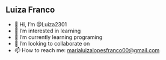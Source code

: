 ## Luiza Franco 
- 👋 Hi, I’m @Luiza2301
- 👀 I’m interested in learning
- 🌱 I’m currently learning programing
- 💞️ I’m looking to collaborate on 
- 📫 How to reach me: marialuizalopesfranco00@gmail.com

<!---
Luiza2301/Luiza2301 is a ✨ special ✨ repository because its `README.md` (this file) appears on your GitHub profile.
You can click the Preview link to take a look at your changes.
--->
